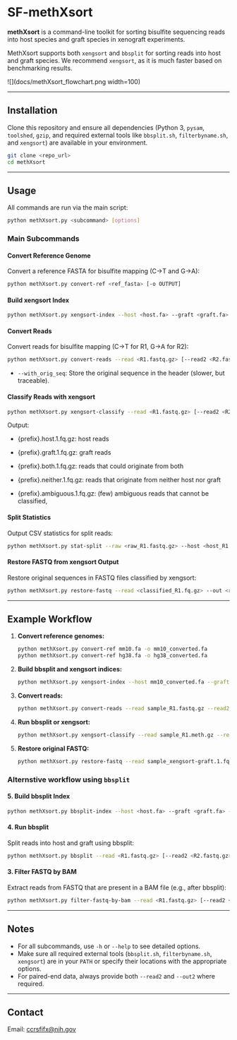 # SF-methXsort

**methXsort** is a command-line toolkit for sorting bisulfite sequencing reads into host species and graft species in xenograft experiments. 

MethXsort supports both `xengsort` and `bbsplit` for sorting reads into host and graft species. We recommend `xengsort`, as it is much faster based on benchmarking results.

![](docs/methXsort_flowchart.png width=100)

---

## Installation

Clone this repository and ensure all dependencies (Python 3, `pysam`, `toolshed`, `gzip`, and required external tools like `bbsplit.sh`, `filterbyname.sh`, and `xengsort`) are available in your environment.

```bash
git clone <repo_url>
cd methXsort
```

---

## Usage

All commands are run via the main script:

```bash
python methXsort.py <subcommand> [options]
```

### Main Subcommands

#### Convert Reference Genome

Convert a reference FASTA for bisulfite mapping (C→T and G→A):

```bash
python methXsort.py convert-ref <ref_fasta> [-o OUTPUT]
```

#### Build xengsort Index

```bash
python methXsort.py xengsort-index --host <host.fa> --graft <graft.fa> --index <index_dir> [-n N] [--fill FILL] [--statistics STAT] [-k K] [--xengsort_path <path>] [--xengsort_extra <extra>]
```

#### Convert Reads

Convert reads for bisulfite mapping (C→T for R1, G→A for R2):

```bash
python methXsort.py convert-reads --read <R1.fastq.gz> [--read2 <R2.fastq.gz>] [--out <R1_out>] [--out2 <R2_out>] [--with_orig_seq]
```
- `--with_orig_seq`: Store the original sequence in the header (slower, but traceable).


#### Classify Reads with xengsort

```bash
python methXsort.py xengsort-classify --read <R1.fastq.gz> [--read2 <R2.fastq.gz>] --index <index_dir> --out_prefix <prefix> --threads <N> [--xengsort_path <path>] [--xengsort_extra <extra>]
```

Output: 

* {prefix}.host.1.fq.gz: host reads

* {prefix}.graft.1.fq.gz: graft reads

* {prefix}.both.1.fq.gz: reads that could originate from both

* {prefix}.neither.1.fq.gz: reads that originate from neither host nor graft

* {prefix}.ambiguous.1.fq.gz: (few) ambiguous reads that cannot be classified,


####  Split Statistics

Output CSV statistics for split reads:

```bash
python methXsort.py stat-split --raw <raw_R1.fastq.gz> --host <host_R1.fastq.gz> --graft <graft_R1.fastq.gz>
```

#### Restore FASTQ from xengsort Output

Restore original sequences in FASTQ files classified by xengsort:

```bash
python methXsort.py restore-fastq --read <classified_R1.fq.gz> --out <restored_R1.fq.gz> [--read2 <classified_R2.fq.gz> --out2 <restored_R2.fq.gz>]
```

---

## Example Workflow

1. **Convert reference genomes:**
    ```bash
    python methXsort.py convert-ref mm10.fa -o mm10_converted.fa
    python methXsort.py convert-ref hg38.fa -o hg38_converted.fa
    ```

2. **Build bbsplit and xengsort indices:**
    ```bash
    python methXsort.py xengsort-index --host mm10_converted.fa --graft hg38_converted.fa --index xengsort_index_7B
    ```

3. **Convert reads:**
    ```bash
    python methXsort.py convert-reads --read sample_R1.fastq.gz --read2 sample_R2.fastq.gz --with_orig_seq
    ```

4. **Run bbsplit or xengsort:**
    ```bash
    python methXsort.py xengsort-classify --read sample_R1.meth.gz --read2 sample_R2.meth.gz --index xengsort_index_7B --out_prefix sample_xengsort --threads 8
    ```

5. **Restore original FASTQ:**
    ```bash
    python methXsort.py restore-fastq --read sample_xengsort-graft.1.fq.gz --out sample_graft_R1_restored.fq.gz --read2 sample_xengsort-graft.2.fq.gz --out2 sample_graft_R2_restored.fq.gz
    ```

### Alternstive workflow using `bbsplit`


#### 5. Build bbsplit Index

```bash
python methXsort.py bbsplit-index --host <host.fa> --graft <graft.fa> --host_name <host> --graft_name <graft> [--bbsplit_path <path>] [--bbsplit_index_path <dir>]
```

#### 4. Run bbsplit

Split reads into host and graft using bbsplit:

```bash
python methXsort.py bbsplit --read <R1.fastq.gz> [--read2 <R2.fastq.gz>] --host <host_name> --graft <graft_name> --out_host <host.bam> --out_graft <graft.bam> [--bbsplit_path <path>] [--bbsplit_extra <extra>]
```

#### 3. Filter FASTQ by BAM

Extract reads from FASTQ that are present in a BAM file (e.g., after bbsplit):

```bash
python methXsort.py filter-fastq-by-bam --read <R1.fastq.gz> [--read2 <R2.fastq.gz>] --bam <file.bam> --out <R1_out> [--out2 <R2_out>] [--filterbyname_path <path>]
```

---

## Notes

- For all subcommands, use `-h` or `--help` to see detailed options.
- Make sure all required external tools (`bbsplit.sh`, `filterbyname.sh`, `xengsort`) are in your `PATH` or specify their locations with the appropriate options.
- For paired-end data, always provide both `--read2` and `--out2` where required.

---

## Contact

Email: ccrsfifx@nih.gov

